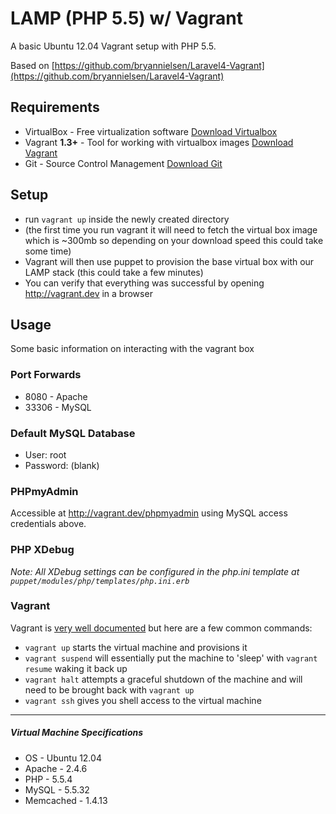 # LAMP (PHP 5.5) w/ Vagrant

A basic Ubuntu 12.04 Vagrant setup with PHP 5.5.

Based on [https://github.com/bryannielsen/Laravel4-Vagrant](https://github.com/bryannielsen/Laravel4-Vagrant)

## Requirements

* VirtualBox - Free virtualization software [Download Virtualbox](https://www.virtualbox.org/wiki/Downloads)
* Vagrant **1.3+** - Tool for working with virtualbox images [Download Vagrant](https://www.vagrantup.com)
* Git - Source Control Management [Download Git](http://git-scm.com/downloads)

## Setup


* run `vagrant up` inside the newly created directory
* (the first time you run vagrant it will need to fetch the virtual box image which is ~300mb so depending on your download speed this could take some time)
* Vagrant will then use puppet to provision the base virtual box with our LAMP stack (this could take a few minutes)
* You can verify that everything was successful by opening http://vagrant.dev in a browser

## Usage

Some basic information on interacting with the vagrant box

### Port Forwards

* 8080 - Apache
* 33306 - MySQL 


### Default MySQL Database

* User: root
* Password: (blank)


### PHPmyAdmin

Accessible at http://vagrant.dev/phpmyadmin using MySQL access credentials above.

### PHP XDebug

_Note: All XDebug settings can be configured in the php.ini template at `puppet/modules/php/templates/php.ini.erb`_


### Vagrant

Vagrant is [very well documented](http://vagrantup.com/v1/docs/index.html) but here are a few common commands:

* `vagrant up` starts the virtual machine and provisions it
* `vagrant suspend` will essentially put the machine to 'sleep' with `vagrant resume` waking it back up
* `vagrant halt` attempts a graceful shutdown of the machine and will need to be brought back with `vagrant up`
* `vagrant ssh` gives you shell access to the virtual machine

----
##### Virtual Machine Specifications #####

* OS     - Ubuntu 12.04
* Apache - 2.4.6
* PHP    - 5.5.4
* MySQL  - 5.5.32
* Memcached - 1.4.13
